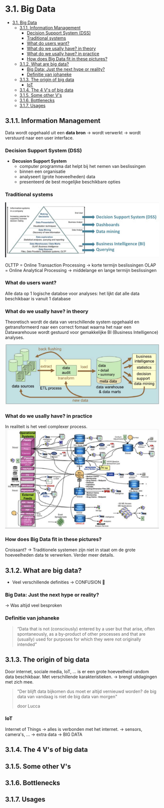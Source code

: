 # 3.1. Big Data

- [3.1. Big Data](#31-big-data)
  - [3.1.1. Information Management](#311-information-management)
    - [Decision Support System (DSS)](#decision-support-system-dss)
    - [Traditional systems](#traditional-systems)
    - [What do users want?](#what-do-users-want)
    - [What do we usally have? in theory](#what-do-we-usally-have-in-theory)
    - [What do we usally have? in practice](#what-do-we-usally-have-in-practice)
    - [How does Big Data fit in these pictures?](#how-does-big-data-fit-in-these-pictures)
  - [3.1.2. What are big data?](#312-what-are-big-data)
    - [Big Data: Just the next hype or reality?](#big-data-just-the-next-hype-or-reality)
    - [Definitie van johaneke](#definitie-van-johaneke)
  - [3.1.3. The origin of big data](#313-the-origin-of-big-data)
    - [IoT](#iot)
  - [3.1.4. The 4 V's of big data](#314-the-4-vs-of-big-data)
  - [3.1.5. Some other V's](#315-some-other-vs)
  - [3.1.6. Bottlenecks](#316-bottlenecks)
  - [3.1.7. Usages](#317-usages)

## 3.1.1. Information Management

Data wordt opgehaald uit een **data bron** -> wordt verwerkt -> wordt verstuurd naar een user interface.

### Decision Support System (DSS)

- **Decusion Support System**
  - computer programma dat helpt bij het nemen van beslissingen
  - binnen een organisatie
  - analyseert (grote hoeveelheden) data
  - presenteerd de best mogelijke beschikbare opties

### Traditional systems

![DDS](./assets/dss.png)

OLTTP = Online Transaction Processing -> korte termijn beslissingen
OLAP = Online Analytical Processing -> middelange en lange termijn beslissingen

### What do users want?

Alle data op 1 logische databse voor analyses: het lijkt dat alle data beschikbaar is vanuit 1 database

### What do we usally have? in theory

Theoretisch wordt de data van verschillende system opgehaald en getransformeerd naar een correct fomaat waarna het naar een Datawarehouse wordt gestuurd voor gemakkelijke BI (Business Intelligence) analyses.

![ETL](./assets/etl.png)

### What do we usally have? in practice

In realiteit is het veel complexer process.
![compexer_etl](assets/complexer_etl.png)

### How does Big Data fit in these pictures?

Croissant? -> Traditionele systemen zijn niet in staat om de grote hoeveelheden data te verwerken. Verder meer details.

## 3.1.2. What are big data?

- Veel verschillende definities -> CONFUSION 🤔

### Big Data: Just the next hype or reality?

-> Was altijd veel besproken

### Definitie van johaneke

> “Data that is not (consciously) entered by a user but
> that arise, often spontaneously, as a by-product of
> other processes and that are (usually) used for purposes
> for which they were not originally intended”

## 3.1.3. The origin of big data

Door internet, sociale media, IoT, ... is er een grote hoeveelheid random data beschikbaar. Met verschillende karakteristieken. -> brengt uitdagingen met zich mee.

> "Der blijft data bijkomen dus moet er altijd vernieuwd worden?
> de big data van vandaag is niet de big data van morgen"
>
> door Lucca

### IoT

Internet of Things -> alles is verbonden met het internet. -> sensors, camera's, ... -> extra data -> BIG DATA

## 3.1.4. The 4 V's of big data

## 3.1.5. Some other V's

## 3.1.6. Bottlenecks

## 3.1.7. Usages
